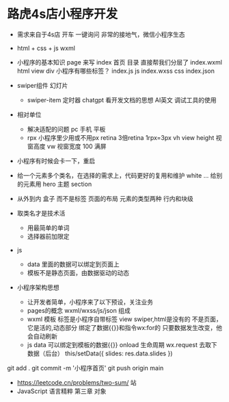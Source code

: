 # 路虎4s店小程序开发

- 需求来自于4s店
    开车 一键询问
    非常的接地气，微信小程序生态

- html + css + js
    wxml

- 小程序的基本知识
    page 来写
        index 首页 目录 直接帮我们分层了
            index.wxml  html    view div 小程序有哪些标签？
            index.js    js
            index.wxss  css
            index.json  

- swiper组件
    幻灯片
    + swiper-item
    定时器
    chatgpt
    看开发文档的思想 AI英文
    调试工具的使用

- 相对单位
    - 解决适配的问题
        pc 手机 平板
    - rpx 小程序里少用或不用px
        retina 3倍retina 1rpx=3px
        vh view height 视窗高度
        vw 视窗宽度 
        100 满屏

- 小程序有时候会卡一下，重启
- 给一个元素多个类名，在选择的需求上，代码更好的复用和维护
    white ... 给别的元素用
    hero 主题
    section 
- 从外到内
    盒子 而不是标签 页面的布局
    元素的类型两种 行内和块级
- 取类名才是技术活
    - 用最简单的单词
    - 选择器前加限定

- js
    - data 里面的数据可以绑定到页面上
    - 模板不是静态页面，由数据驱动的动态

- 小程序架构思想
    - 让开发者简单，小程序来了以下预设，关注业务
    - pages的概念
        wxml/wxss/js/json 组成
    - wxml 模板
        标签是小程序自带标签 view swiper,html是没有的
        不是页面，它是活的,动态部分 绑定了数据{{}}和指令wx:for的
        只要数据发生改变，他会自动刷新
    - js
        data 可以绑定到模板的数据{{}}
        onload 生命周期 wx.request 去取下数据（后台）
        this/setData({
            slides: res.data.slides
        })

git add .
git commit -m '小程序首页'
git push origin main

- https://leetcode.cn/problems/two-sum/ 站
- JavaScript 语言精粹 第三章 对象
